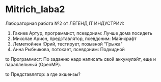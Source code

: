 # Mitrich_laba2
Лабораторная работа №2 от ЛЕГЕНД IT ИНДУСТРИИ:

1. Гакиев Артур, программист, псевдоним: Лучше дома посидеть
2. Миколае Арион, представлятор, псевдоним: Майнкрафт
3. Леметюйнен Юрий, тестирует, позывной "Грыжа" 
4. Анна Рыбникова, потокает, псевдоним: Подкидной

to Программист: По заданию надо написать свой аккумулэйт, еще и параллельный (OpenMP).

to Представлятор: а где экшензы?

